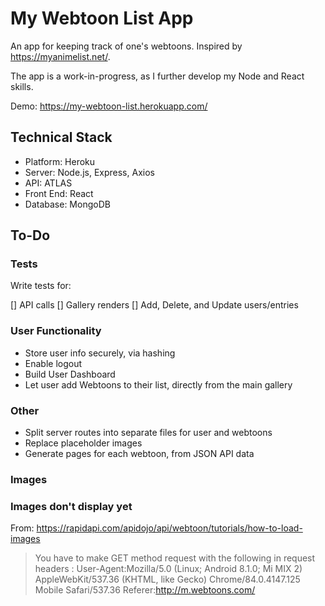 # My Webtoon List App

An app for keeping track of one's webtoons. Inspired by <https://myanimelist.net/>.

The app is a work-in-progress, as I further develop my Node and React skills.

Demo: <https://my-webtoon-list.herokuapp.com/>

## Technical Stack

* Platform: Heroku
* Server: Node.js, Express, Axios
* API: ATLAS
* Front End: React
* Database: MongoDB

## To-Do

### Tests

Write tests for:

[] API calls
[] Gallery renders
[] Add, Delete, and Update users/entries

### User Functionality

* Store user info securely, via hashing
* Enable logout
* Build User Dashboard
* Let user add Webtoons to their list, directly from the main gallery

### Other

* Split server routes into separate files for user and webtoons
* Replace placeholder images
* Generate pages for each webtoon, from JSON API data

### Images

### Images don't display yet

From: https://rapidapi.com/apidojo/api/webtoon/tutorials/how-to-load-images

> You have to make GET method request with the following in request headers :
> User-Agent:Mozilla/5.0 (Linux; Android 8.1.0; Mi MIX 2) AppleWebKit/537.36 (KHTML, like Gecko) Chrome/84.0.4147.125 Mobile Safari/537.36
> Referer:http://m.webtoons.com/
